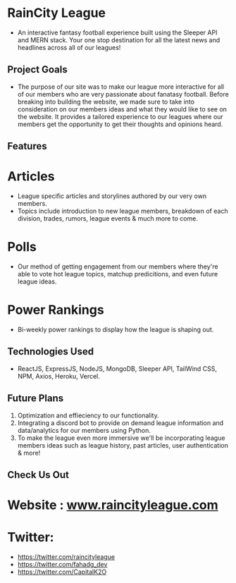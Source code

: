 # RainCity League

- An interactive fantasy football experience built using the Sleeper API and MERN stack. Your one stop destination for all the latest news and headlines across all of our leagues!

## Project Goals

- The purpose of our site was to make our league more interactive for all of our members who are very passionate about fanatasy football. Before breaking into building the website, we made sure to take into consideration on our members ideas and what they would like to see on the website. It provides a tailored experience to our leagues where our members get the opportunity to get their thoughts and opinions heard. 

## Features 

# Articles 
- League specific articles and storylines authored by our very own members. 
- Topics include introduction to new league members, breakdown of each division, trades, rumors, league events & much more to come.

# Polls
- Our method of getting engagement from our members where they're able to vote hot league topics, matchup predicitions, and even future league ideas.  

# Power Rankings
- Bi-weekly power rankings to display how the league is shaping out. 

## Technologies Used

- ReactJS, ExpressJS, NodeJS, MongoDB, Sleeper API, TailWind CSS, NPM, Axios, Heroku, Vercel.

## Future Plans

1. Optimization and effieciency to our functionality. 
2. Integrating a discord bot to provide on demand league information and data/analytics for our members using Python. 
3. To make the league even more immersive we'll be incorporating league members ideas such as league history, past articles, user authentication & more!


## Check Us Out

# Website : www.raincityleague.com

# Twitter:
- https://twitter.com/raincityleague
- https://twitter.com/fahadg_dev
- https://twitter.com/CapitalK2O
